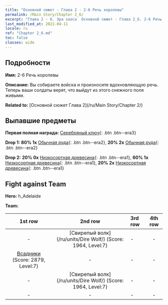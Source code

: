 ```yaml
---
title: "Основной сюжет - Глава 2 - 2-6 Речь королевы"
permalink: /Main Story/Chapter 2_6/
excerpt: "Глава 2 - 6. Эра хаоса  Основной сюжет - Глава 2_6. 2-6 Речь королевы"
last_modified_at: 2021-04-11
locale: ru
ref: "Chapter 2_6.md"
toc: false
classes: wide
---
```


## Подробности

 **Имя:** 2-6 Речь королевы

 **Описание:** Вы собираете войска и произносите вдохновляющую речь. Теперь ваши солдаты верят, что выйдут из этого снежного поля живыми.

 **Related to:** [Основной сюжет Глава 2](/ru/Main Story/Chapter 2/)

## Выпавшие предметы

 **Первая полная награда:** [Серебряный ключ](/ru/Items/con_693/){: .btn .btn--era3}

 **Drop 1:** **80% 1x** [Обычная руда](/ru/Items/mat_6/){: .btn .btn--era2}, **20% 2x** [Обычная руда](/ru/Items/mat_6/){: .btn .btn--era2}

 **Drop 2:** **20% 0x** [Низкосортная древесина](/ru/Items/mat_1/){: .btn .btn--era1}, **60% 1x** [Низкосортная древесина](/ru/Items/mat_1/){: .btn .btn--era1}, **20% 2x** [Низкосортная древесина](/ru/Items/mat_1/){: .btn .btn--era1}


## Fight against Team
 **Hero:** h_Adelaide

 **Team:**


  | 1st row | 2nd row | 3rd row | 4th row |
  |:----:|:----:|:----|:----:|
  | - | [Свирепый волк](/ru/units/Dire Wolf/) (Score: 1964, Level:7)  | - | - |
  | [Всадники](/ru/units/Cavalier/) (Score: 2879, Level:7)  | - | - | - |
  | - | [Свирепый волк](/ru/units/Dire Wolf/) (Score: 1964, Level:7)  | - | - |
  | - | - | - | - |


